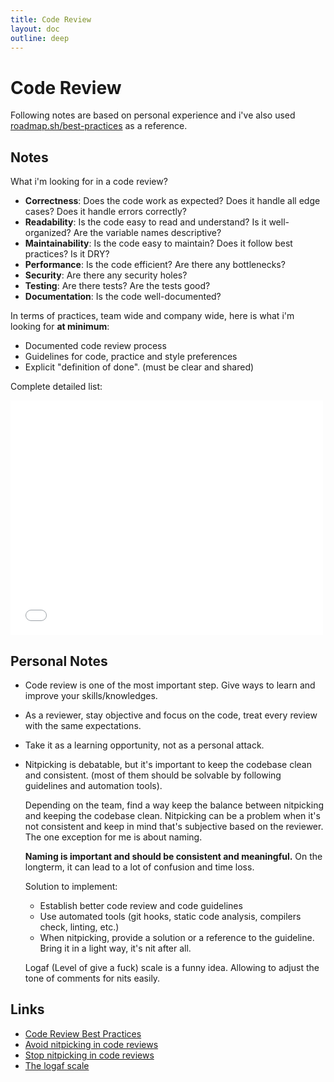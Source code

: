 ```yaml
---
title: Code Review
layout: doc
outline: deep
---
```


# Code Review

Following notes are based on personal experience and i've also used [roadmap.sh/best-practices](https://roadmap.sh/best-practices/code-review) as a reference.

## Notes

What i'm looking for in a code review?

- **Correctness**: Does the code work as expected? Does it handle all edge cases? Does it handle errors correctly?
- **Readability**: Is the code easy to read and understand? Is it well-organized? Are the variable names descriptive?
- **Maintainability**: Is the code easy to maintain? Does it follow best practices? Is it DRY?
- **Performance**: Is the code efficient? Are there any bottlenecks?
- **Security**: Are there any security holes?
- **Testing**: Are there tests? Are the tests good?
- **Documentation**: Is the code well-documented?

In terms of practices, team wide and company wide, here is what i'm looking for **at minimum**:

- Documented code review process
- Guidelines for code, practice and style preferences
- Explicit "definition of done". (must be clear and shared)

Complete detailed list:

<embed src="/code-review.pdf" width="500" height="375" 
 type="application/pdf">

## Personal Notes

- Code review is one of the most important step. Give ways to learn and improve your skills/knowledges.
- As a reviewer, stay objective and focus on the code, treat every review with the same expectations.
- Take it as a learning opportunity, not as a personal attack.
- Nitpicking is debatable, but it's important to keep the codebase clean and consistent. (most of them should be solvable by following guidelines and automation tools).

  Depending on the team, find a way keep the balance between nitpicking and keeping the codebase clean. Nitpicking can be a problem when it's not consistent and keep in mind that's subjective based on the reviewer. The one exception for me is about naming.

  **Naming is important and should be consistent and meaningful.** On the longterm, it can lead to a lot of confusion and time loss.

  Solution to implement:

  - Establish better code review and code guidelines
  - Use automated tools (git hooks, static code analysis, compilers check, linting, etc.)
  - When nitpicking, provide a solution or a reference to the guideline. Bring it in a light way, it's nit after all.

  Logaf (Level of give a fuck) scale is a funny idea. Allowing to adjust the tone of comments for nits easily. <Badge text="need to give it a try" type="warning"/>

## Links

- [Code Review Best Practices](https://roadmap.sh/best-practices/code-review)
- [Avoid nitpicking in code reviews](https://blog.joetr.com/avoid-nitpicking-in-code-reviews)
- [Stop nitpicking in code reviews](https://blog.danlew.net/2021/02/23/stop-nitpicking-in-code-reviews/)
- [The logaf scale](https://blog.danlew.net/2020/04/15/the-logaf-scale/)

